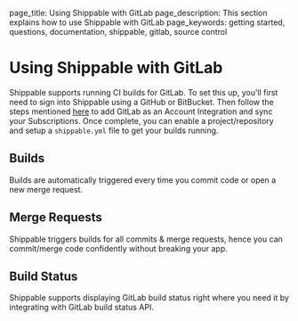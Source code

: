 page_title: Using Shippable with GitLab
page_description: This section explains how to use Shippable with GitLab
page_keywords: getting started, questions, documentation, shippable, gitlab, source control

# Using Shippable with GitLab

Shippable supports running CI builds for GitLab. To set this up, you'll first
need to sign into Shippable using a GitHub or BitBucket.
Then follow the steps mentioned [here](int_scm.md#gitlab) to add GitLab as
an Account Integration and sync your Subscriptions. Once complete, you can
enable a project/repository and setup a `shippable.yml` file to get your builds running.

## Builds

Builds are automatically triggered every time you commit code or open a new
merge request.

## Merge Requests

Shippable triggers builds for all commits & merge requests, hence you can
commit/merge code confidently without breaking your app.

## Build Status

Shippable supports displaying GitLab build status right where you need it by
integrating with GitLab build status API.
